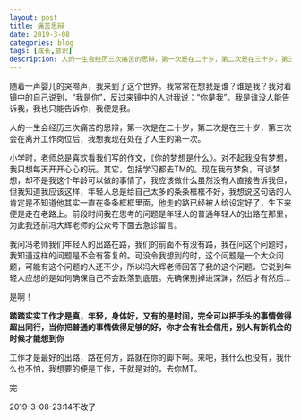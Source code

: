 ```yaml
---
layout: post
title: 痛苦思辩
date: 2019-3-08
categories: blog
tags: [成长,意识]
description: 人的一生会经历三次痛苦的思辩，第一次是在二十岁，第二次是在三十岁，第三次会在离开工作岗位后，我想我现在处在了人生的第一次。
---
```


随着一声婴儿的哭啼声，我来到了这个世界。我常常在想我是谁？谁是我？我对着镜中的自己说到，“我是你”，反过来镜中的人对我说：“你是我”。我是谁没人能告诉我，我也只能告诉你，我便是我。

人的一生会经历三次痛苦的思辩，第一次是在二十岁，第二次是在三十岁，第三次会在离开工作岗位后，我想我现在处在了人生的第一次。

小学时，老师总是喜欢看我们写的作文，《你的梦想是什么》。对不起我没有梦想，我只想每天开开心心的玩。其它，包括学习都去TM的。现在我有梦象，可谈梦想，却不是我这个年龄可以做的事情了，我应该做什么虽然没有人直接告诉我但，但我知道我应该这样，年轻人总是给自己太多的条条框框不好，我想说这句话的人肯定是不知道他其实一直在条条框框里面，他走的路已经被人给设定好了，生下来便是走在老路上。前段时间我在思考的问题是年轻人的普通年轻人的出路在那里，为此我还前冯大辉老师的公众号下面去急诊留言。

我问冯老师我们年轻人的出路在路，我们的前面不有没有路，我在问这个问题时，我知道这样的问题是不会有答复的。可没令我想到的时，这个问题是一个大众问题，可能有这个问题的人还不少，所以冯大辉老师回答了我的这个问题。它说到年轻人应想的是如何确保自己不会跌落到底层。先确保别掉进深渊，然后才有然后...

是啊！

**踏踏实实工作才是真，年轻，身体好，又有的是时间，完全可以把手头的事情做得超出同行，当你把普通的事情做得足够的好，你才会有社会信用，别人有新机会的时候才能想到你**

工作才是最好的出路，路在何方，路就在你的脚下啊。来吧，我什么也没有，我什么也不怕，我想要的便是工作，干就是对的，去你MT。

完

2019-3-08-23:14不改了


